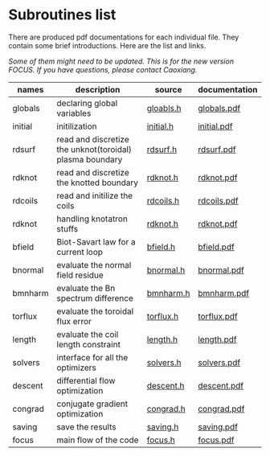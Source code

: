 # Subroutines list

There are produced pdf documentations for each individual file.
They contain some brief introductions.
Here are the list and links.

*Some of them might need to be updated. This is for the new version FOCUS. If you have questions, please contact Caoxiang.*

| names   | description    | source | documentation |
| -----   | -------------- | ------ | ------------- |
| globals | declaring global variables | [gloabls.h](https://github.com/PrincetonUniversity/FOCUS/blob/master/New/globals.h) | [globals.pdf](https://princetonuniversity.github.io/FOCUS/globals.pdf) |
| initial | initilization | [initial.h](https://github.com/PrincetonUniversity/FOCUS/blob/master/New/initial.h) | [initial.pdf](https://princetonuniversity.github.io/FOCUS/initial.pdf) |
| rdsurf  | read and discretize the unknot(toroidal) plasma boundary | [rdsurf.h](https://github.com/PrincetonUniversity/FOCUS/blob/master/New/rdsurf.h) | [rdsurf.pdf](https://princetonuniversity.github.io/FOCUS/rdsurf.pdf) |
| rdknot  | read and discretize the knotted boundary | [rdknot.h](https://github.com/PrincetonUniversity/FOCUS/blob/master/New/rdknot.h) | [rdknot.pdf](https://princetonuniversity.github.io/FOCUS/rdknot.pdf) |
| rdcoils | read and initilize the coils | [rdcoils.h](https://github.com/PrincetonUniversity/FOCUS/blob/master/New/rdcoils.h) | [rdcoils.pdf](https://princetonuniversity.github.io/FOCUS/rdcoils.pdf) |
| rdknot  | handling knotatron stuffs | [rdknot.h](https://github.com/PrincetonUniversity/FOCUS/blob/master/New/rdknot.h) | [rdknot.pdf](https://princetonuniversity.github.io/FOCUS/rdknot.pdf) |
| bfield  | Biot-Savart law for a current loop | [bfield.h](https://github.com/PrincetonUniversity/FOCUS/blob/master/New/bfield.h) | [bfield.pdf](https://princetonuniversity.github.io/FOCUS/bfield.pdf) |
| bnormal | evaluate the normal field residue | [bnormal.h](https://github.com/PrincetonUniversity/FOCUS/blob/master/New/bnormal.h) | [bnormal.pdf](https://princetonuniversity.github.io/FOCUS/bnormal.pdf) |
| bmnharm | evaluate the Bn spectrum difference | [bmnharm.h](https://github.com/PrincetonUniversity/FOCUS/blob/master/New/bmnharm.h) | [bmnharm.pdf](https://princetonuniversity.github.io/FOCUS/bmnharm.pdf) |
| torflux | evaluate the toroidal flux error | [torflux.h](https://github.com/PrincetonUniversity/FOCUS/blob/master/New/torflux.h) | [torflux.pdf](https://princetonuniversity.github.io/FOCUS/torflux.pdf) |
| length  | evaluate the coil length constraint | [length.h](https://github.com/PrincetonUniversity/FOCUS/blob/master/New/length.h) | [length.pdf](https://princetonuniversity.github.io/FOCUS/length.pdf) |
| solvers | interface for all the optimizers | [solvers.h](https://github.com/PrincetonUniversity/FOCUS/blob/master/New/solvers.h) | [solvers.pdf](https://princetonuniversity.github.io/FOCUS/solvers.pdf) |
| descent | differential flow optimization | [descent.h](https://github.com/PrincetonUniversity/FOCUS/blob/master/New/descent.h) | [descent.pdf](https://princetonuniversity.github.io/FOCUS/descent.pdf) |
| congrad | conjugate gradient optimization | [congrad.h](https://github.com/PrincetonUniversity/FOCUS/blob/master/New/congrad.h) | [congrad.pdf](https://princetonuniversity.github.io/FOCUS/congrad.pdf) |
| saving  | save the results | [saving.h](https://github.com/PrincetonUniversity/FOCUS/blob/master/New/saving.h) | [saving.pdf](https://princetonuniversity.github.io/FOCUS/saving.pdf) |
| focus   | main flow of the code | [focus.h](https://github.com/PrincetonUniversity/FOCUS/blob/master/New/focus.h) | [focus.pdf](https://princetonuniversity.github.io/FOCUS/focus.pdf) |
